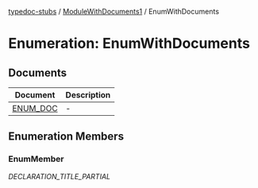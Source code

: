 [typedoc-stubs](../../README.md) / [ModuleWithDocuments1](../README.md) / EnumWithDocuments

# Enumeration: EnumWithDocuments

## Documents

| Document | Description |
| ------ | ------ |
| [ENUM\_DOC](documents/ENUM_DOC.md) | - |

## Enumeration Members

### EnumMember

_DECLARATION_TITLE_PARTIAL_
